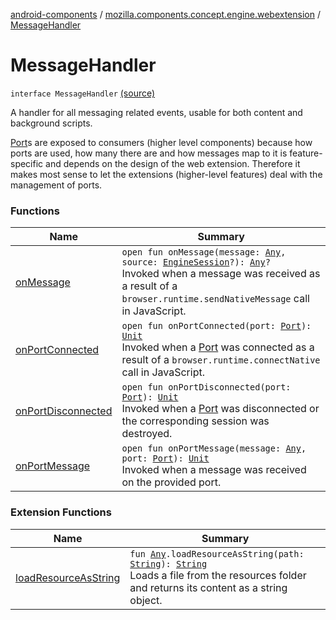 [android-components](../../index.md) / [mozilla.components.concept.engine.webextension](../index.md) / [MessageHandler](./index.md)

# MessageHandler

`interface MessageHandler` [(source)](https://github.com/mozilla-mobile/android-components/blob/master/components/concept/engine/src/main/java/mozilla/components/concept/engine/webextension/WebExtension.kt#L187)

A handler for all messaging related events, usable for both content and
background scripts.

[Port](../-port/index.md)s are exposed to consumers (higher level components) because
how ports are used, how many there are and how messages map to it
is feature-specific and depends on the design of the web extension.
Therefore it makes most sense to let the extensions (higher-level
features) deal with the management of ports.

### Functions

| Name | Summary |
|---|---|
| [onMessage](on-message.md) | `open fun onMessage(message: `[`Any`](https://kotlinlang.org/api/latest/jvm/stdlib/kotlin/-any/index.html)`, source: `[`EngineSession`](../../mozilla.components.concept.engine/-engine-session/index.md)`?): `[`Any`](https://kotlinlang.org/api/latest/jvm/stdlib/kotlin/-any/index.html)`?`<br>Invoked when a message was received as a result of a `browser.runtime.sendNativeMessage` call in JavaScript. |
| [onPortConnected](on-port-connected.md) | `open fun onPortConnected(port: `[`Port`](../-port/index.md)`): `[`Unit`](https://kotlinlang.org/api/latest/jvm/stdlib/kotlin/-unit/index.html)<br>Invoked when a [Port](../-port/index.md) was connected as a result of a `browser.runtime.connectNative` call in JavaScript. |
| [onPortDisconnected](on-port-disconnected.md) | `open fun onPortDisconnected(port: `[`Port`](../-port/index.md)`): `[`Unit`](https://kotlinlang.org/api/latest/jvm/stdlib/kotlin/-unit/index.html)<br>Invoked when a [Port](../-port/index.md) was disconnected or the corresponding session was destroyed. |
| [onPortMessage](on-port-message.md) | `open fun onPortMessage(message: `[`Any`](https://kotlinlang.org/api/latest/jvm/stdlib/kotlin/-any/index.html)`, port: `[`Port`](../-port/index.md)`): `[`Unit`](https://kotlinlang.org/api/latest/jvm/stdlib/kotlin/-unit/index.html)<br>Invoked when a message was received on the provided port. |

### Extension Functions

| Name | Summary |
|---|---|
| [loadResourceAsString](../../mozilla.components.support.test.file/kotlin.-any/load-resource-as-string.md) | `fun `[`Any`](https://kotlinlang.org/api/latest/jvm/stdlib/kotlin/-any/index.html)`.loadResourceAsString(path: `[`String`](https://kotlinlang.org/api/latest/jvm/stdlib/kotlin/-string/index.html)`): `[`String`](https://kotlinlang.org/api/latest/jvm/stdlib/kotlin/-string/index.html)<br>Loads a file from the resources folder and returns its content as a string object. |
